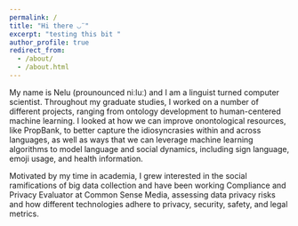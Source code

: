```yaml
---
permalink: /
title: "Hi there ◡̈ "
excerpt: "testing this bit "
author_profile: true
redirect_from: 
  - /about/
  - /about.html
---
```


My name is Nelu (prounounced niːluː) and I am a linguist turned computer scientist. Throughout my graduate studies, I worked on a number of different projects, ranging from ontology development to human-centered machine learning. I looked at how we can improve onontological resources, like PropBank, to better capture the idiosyncrasies within and across languages, as well as ways that we can leverage machine learning algorithms to model language and social dynamics, including sign language, emoji usage, and health information. 

Motivated by my time in academia, I grew interested in the social ramifications of big data collection and have been working Compliance and Privacy Evaluator at Common Sense Media, assessing data privacy risks and how different technologies adhere to privacy, security, safety, and legal metrics. 
